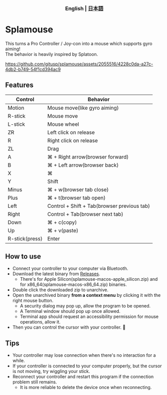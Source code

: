 <h3 align="center">
  English | <a href="https://github.com/gitusp/splamouse/blob/master/splamouse/README-ja.md">日本語</a>
</h3>

# Splamouse

This turns a Pro Controller / Joy-con into a mouse which supports gyro aiming!  
The behavior is heavily inspired by Splatoon.

https://github.com/gitusp/splamouse/assets/2055516/4228c0da-a27c-4db2-b749-54f1cd394ac9

## Features

| Control        | Behavior                                    |
|----------------|---------------------------------------------|
| Motion         | Mouse move(like gyro aiming)                |
| R-stick        | Mouse move                                  |
| L-stick        | Mouse wheel                                 |
| ZR             | Left click on release                       |
| R              | Right click on release                      |
| ZL             | Drag                                        |
| A              | ⌘ + Right arrow(browser forward)            |
| B              | ⌘ + Left arrow(browser back)                |
| X              | ⌘                                           |
| Y              | Shift                                       |
| Minus          | ⌘ + w(browser tab close)                    |
| Plus           | ⌘ + t(browser tab open)                     |
| Left           | Control + Shift + Tab(browser previous tab) |
| Right          | Control + Tab(browser next tab)             |
| Down           | ⌘ + c(copy)                                 |
| Up             | ⌘ + v(paste)                                |
| R-stick(press) | Enter                                       |

## How to use

- Connect your controller to your computer via Bluetooth.
- Download the latest binary from [Releases](https://github.com/gitusp/splamouse/releases).
    - There's for Apple Silicon(splamouse-macos-apple_silicon.zip) and for x86_64(splamouse-macos-x86_64.zip) binaries.
- Double click the downloaded zip to unarchive.
- Open the unarchived binary **from a context menu** by clicking it with the right mouse button.
    - A security dialog may pop up, allow the program to be opened.
    - A Terminal window should pop up once allowed.
    - Terminal app should request an accessibility permission for mouse operations, allow it.
- Then you can control the cursor with your controller. :tada:

## Tips

- Your controller may lose connection when there's no interaction for a while.
- If your controller is connected to your computer properly, but the cursor is not moving, try wiggling your stick.
- Reconnect your controller and restart this program if the connection problem still remains.
    - It is more reliable to delete the device once when reconnecting.
